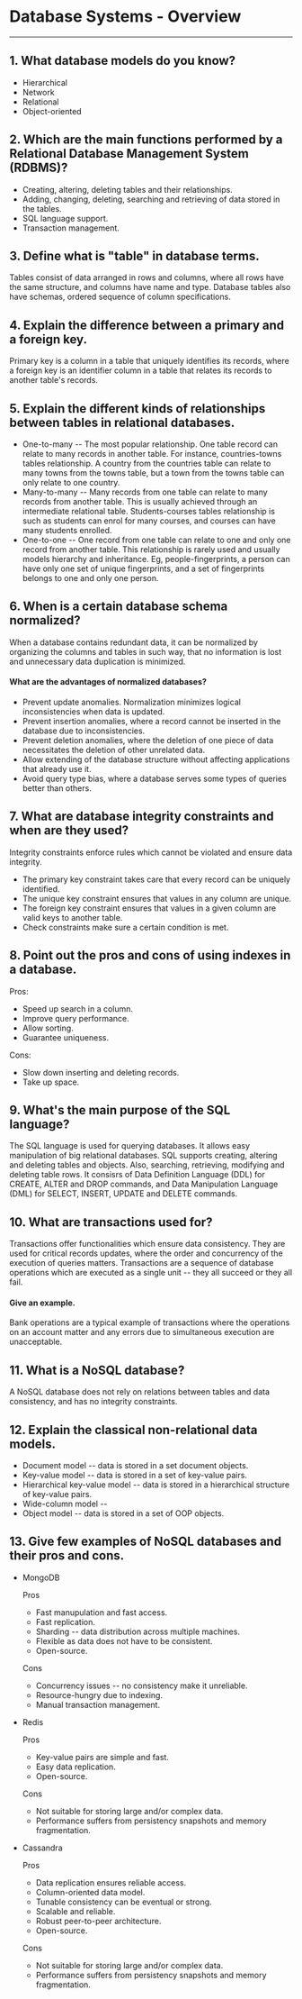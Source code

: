 
# Database Systems - Overview

--------------------


## 1. What database models do you know?

* Hierarchical
* Network
* Relational
* Object-oriented

## 2. Which are the main functions performed by a Relational Database Management System (RDBMS)?

* Creating, altering, deleting tables and their relationships.
* Adding, changing, deleting, searching and retrieving of data stored in the tables.
* SQL language support.
* Transaction management.

## 3. Define what is "table" in database terms.

Tables consist of data arranged in rows and columns, where all rows have the same structure, and columns have name and type. Database tables also have schemas, ordered sequence of column specifications.

## 4. Explain the difference between a primary and a foreign key.

Primary key is a column in a table that uniquely identifies its records, where a foreign key is an identifier column in a table that relates its records to another table's records.

## 5. Explain the different kinds of relationships between tables in relational databases.

* One-to-many -- The most popular relationship. One table record can relate to many records in another table. For instance, countries-towns tables relationship. A country from the countries table can relate to many towns from the towns table, but a town from the towns table can only relate to one country. 
* Many-to-many -- Many records from one table can relate to many records from another table. This is usually achieved through an intermediate relational table. Students-courses tables relationship is such as students can enrol for many courses, and courses can have many students enrolled.
* One-to-one -- One record from one table can relate to one and only one record from another table. This relationship is rarely used and usually models hierarchy and inheritance. Eg, people-fingerprints, a person can have only one set of unique fingerprints, and a set of fingerprints belongs to one and only one person.

## 6. When is a certain database schema normalized?

When a database contains redundant data, it can be normalized by organizing the columns and tables in such way, that no information is lost and unnecessary data duplication is minimized.

####    What are the advantages of normalized databases?

* Prevent update anomalies. Normalization minimizes logical inconsistencies when data is updated.
* Prevent insertion anomalies, where a record cannot be inserted in the database due to inconsistencies.
* Prevent deletion anomalies, where the deletion of one piece of data necessitates the deletion of other unrelated data.
* Allow extending of the database structure without affecting applications that already use it.
* Avoid query type bias, where a database serves some types of queries better than others.

## 7. What are database integrity constraints and when are they used?

Integrity constraints enforce rules which cannot be violated and ensure data integrity. 
* The primary key constraint takes care that every record can be uniquely identified. 
* The  unique key constraint ensures that values in any column are unique.
* The foreign key constraint ensures that values in a given column are valid keys to another table.
* Check constraints make sure a certain condition is met.

## 8. Point out the pros and cons of using indexes in a database.

Pros:
* Speed up search in a column.
* Improve query performance.
* Allow sorting.
* Guarantee uniqueness.

Cons:
* Slow down inserting and deleting records.
* Take up space.

## 9. What's the main purpose of the SQL language?

The SQL language is used for querying databases. It allows easy manipulation of big relational databases. SQL supports creating, altering and deleting tables and objects. Also, searching, retrieving, modifying and deleting table rows. It consisrs of Data Definition Language (DDL) for CREATE, ALTER and DROP commands, and Data Manipulation Language (DML) for SELECT, INSERT, UPDATE and DELETE commands.

## 10. What are transactions used for?

Transactions offer functionalities which ensure data consistency. They are used for critical records updates, where the order and concurrency of the execution of queries matters. Transactions are a sequence of database operations which are executed as a single unit -- they all succeed or they all fail.

#### Give an example.

Bank operations are a typical example of transactions where the operations on an account matter and any errors due to simultaneous execution are unacceptable.

## 11. What is a NoSQL database?

A NoSQL database does not rely on relations between tables and data consistency, and has no integrity constraints.

## 12. Explain the classical non-relational data models.

* Document model -- data is stored in a set document objects.
* Key-value model -- data is stored in a set of key-value pairs.
* Hierarchical key-value model -- data is stored in a hierarchical structure of key-value pairs.
* Wide-column model -- 
* Object model -- data is stored in a set of OOP objects.

## 13. Give few examples of NoSQL databases and their pros and cons.

* MongoDB

    Pros
    * Fast manupulation and fast access.
    * Fast replication.
    * Sharding -- data distribution across multiple machines.
    * Flexible as data does not have to be consistent.
    * Open-source.
    
    Cons
    * Concurrency issues -- no consistency make it unreliable.
    * Resource-hungry due to indexing. 
    * Manual transaction management.

* Redis

    Pros
    * Key-value pairs are simple and fast.
    * Easy data replication.
    * Open-source.
    
    Cons
    * Not suitable for storing large and/or complex data.
    * Performance suffers from persistency snapshots and memory fragmentation.
    
* Cassandra

    Pros
    * Data replication ensures reliable access.
    * Column-oriented data model.
    * Tunable consistency can be eventual or strong.
    * Scalable and reliable.
    * Robust peer-to-peer architecture.
    * Open-source.
    
    Cons
    * Not suitable for storing large and/or complex data.
    * Performance suffers from persistency snapshots and memory fragmentation.